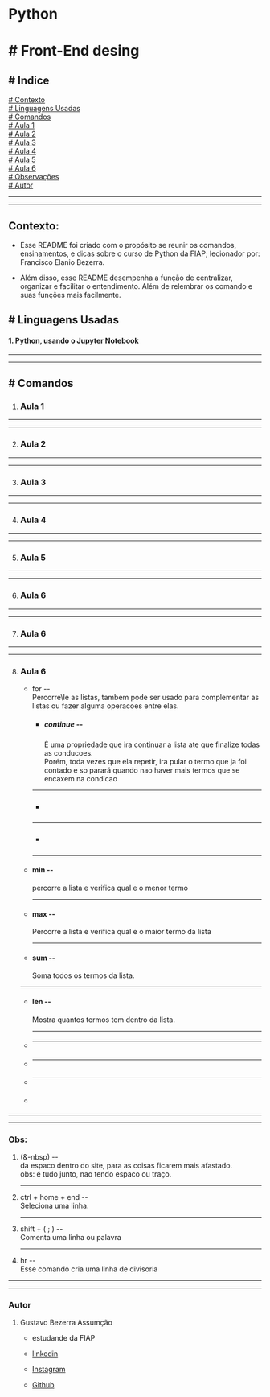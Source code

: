 # Python

# # Front-End desing

## # Indice

<a href="#Contexto"># Contexto </a>
<br>
<a href="#-Linguagens-Usadas"># Linguagens Usadas </a>
<br>
<a href="#-Comandos"># Comandos </a>
<br>
<a href="#Aula-1">#  Aula 1 </a>
<br>
<a href="#Aula-2">#  Aula 2 </a>
<br>
<a href="#Aula-3">#  Aula 3 </a>
<br>
<a href="#Aula-4">#  Aula 4 </a>
<br>
<a href="#Aula-5">#  Aula 5 </a>
<br>
<a href="#Aula-6">#  Aula 6 </a>
<br>
<a href="#Obs">#  Observações </a>
<br>
<a href="#Autor"> # Autor </a>
<br>

<hr>
<hr>

## Contexto:

   * Esse README foi criado com o propósito se reunir os comandos, ensinamentos, e dicas sobre o curso de Python da FIAP; lecionador por: Francisco Elanio Bezerra.

   * Além disso, esse README desempenha a função de centralizar, organizar e facilitar o entendimento. Além de relembrar os comando e suas funções mais facilmente.

## # Linguagens Usadas
#### 1. Python, usando o Jupyter Notebook

<hr>
<hr>

## # Comandos

1. ### Aula 1



<hr>
<hr>

2. ### Aula 2



<hr>
<hr>

3. ### Aula 3 
    
  

<hr>
<hr>

4. ### Aula 4 


    
<hr>
<hr>

5. ### Aula 5


           

<hr>
<hr>

6. ### Aula 6



<hr>
<hr>

7. ### Aula 6



<hr>
<hr>

8. ### Aula 6

    * for -- <br> Percorre\le as listas, tambem pode ser usado para complementar as listas ou fazer alguma operacoes entre elas. 

        - <h5> continue -- </h5> É uma propriedade que ira continuar a lista ate que finalize todas as conducoes. <br> Porém, toda vezes que ela repetir, ira pular o termo que ja foi contado e so parará quando nao haver mais termos que se encaxem na condicao

        <hr>

        - <h5></h5>

        <hr>

        - <h5></h5>

        <hr>

    * <h4> min -- </h4> percorre a lista e verifica qual e o menor termo

        <hr>

    * <h4> max -- </h4> Percorre a lista e verifica qual e o maior termo da lista

        <hr>
    
    * <h4> sum -- </h4> Soma todos os termos da lista.
   
     <hr>
    
    * <h4>len -- </h4> Mostra quantos termos tem dentro da lista.
   
      <hr>
    
    * <h4></h4>
    
       <hr>
    
    * <h4></h4>
    
       <hr>
    
    * <h4></h4>
    
       <hr>
    
    * <h4></h4>


<hr>
<hr>

### Obs:
    
   1. (&-nbsp) -- <br>
    da espaco dentro do site, para as coisas ficarem mais afastado.<br> obs: é tudo junto, nao tendo espaco ou traço.  
        <hr>
   2. ctrl + home + end -- <br> Seleciona uma linha.
    
        <hr>
   3. shift + ( ; ) -- <br> Comenta uma linha ou palavra 

        <hr>
   4. hr -- <br> 
    Esse comando cria uma linha de divisoria

<hr>
<hr>

### Autor
   1. Gustavo Bezerra Assumção
        
        * estudande da FIAP
       
        * <a href="https://www.linkedin.com/in/gustavo-bezerra-829202289/"> linkedin </a>
        
        * <a href="https://www.instagram.com/gustavo_b017/"> Instagram </a>
        * <a href="https://github.com/Gustavo-b017"> Github </a>
